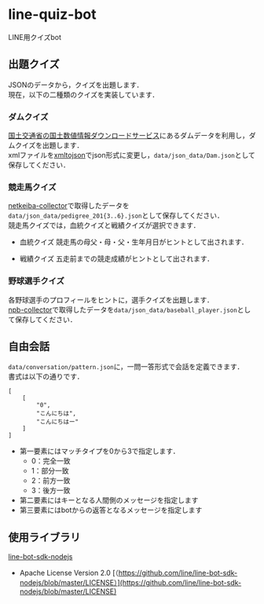 # line-quiz-bot
LINE用クイズbot

## 出題クイズ
JSONのデータから，クイズを出題します．  
現在，以下の二種類のクイズを実装しています．

### ダムクイズ
[国土交通省の国土数値情報ダウンロードサービス](http://nlftp.mlit.go.jp/ksj/index.html)にあるダムデータを利用し，ダムクイズを出題します．  
xmlファイルを[xmltojson](https://github.com/watal/xmltojson)でjson形式に変更し，`data/json_data/Dam.json`として保存してください．

### 競走馬クイズ
[netkeiba-collector](https://github.com/watal/netkeiba-collector)で取得したデータを`data/json_data/pedigree_201{3..6}.json`として保存してください．  
競走馬クイズでは，血統クイズと戦績クイズが選択できます．

- 血統クイズ
    競走馬の母父・母・父・生年月日がヒントとして出されます．

- 戦績クイズ
    五走前までの競走成績がヒントとして出されます．

### 野球選手クイズ
各野球選手のプロフィールをヒントに，選手クイズを出題します．  
[npb-collector](https://github.com/watal/npb-collector)で取得したデータを`data/json_data/baseball_player.json`として保存してください．

## 自由会話
`data/conversation/pattern.json`に，一問一答形式で会話を定義できます．  
書式は以下の通りです．
```
[
    [
        "0", 
        "こんにちは",
        "こんにちはー"
    ]
]
```
- 第一要素にはマッチタイプを0から3で指定します．
    - 0：完全一致 
    - 1：部分一致
    - 2：前方一致
    - 3：後方一致
- 第二要素にはキーとなる人間側のメッセージを指定します
- 第三要素にはbotからの返答となるメッセージを指定します

## 使用ライブラリ
[line-bot-sdk-nodejs](https://github.com/line/line-bot-sdk-nodejs)  
- Apache License Version 2.0 [（https://github.com/line/line-bot-sdk-nodejs/blob/master/LICENSE）](https://github.com/line/line-bot-sdk-nodejs/blob/master/LICENSE)
